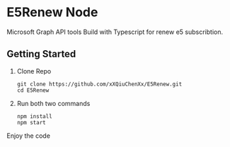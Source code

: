 # E5Renew Node

Microsoft Graph API tools Build with Typescript
for renew e5 subscribtion.

## Getting Started
1. Clone Repo
   ```
   git clone https://github.com/xXQiuChenXx/E5Renew.git
   cd E5Renew
   ```
2. Run both two commands
   ```
   npm install
   npm start
   ```


Enjoy the code
